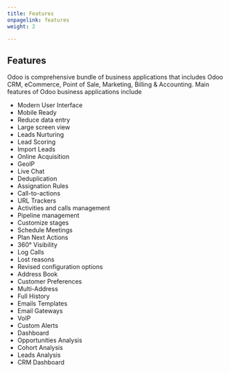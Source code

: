 ```yaml
---
title: Features
onpagelink: features
weight: 2

---
```


Features
--------

Odoo is comprehensive bundle of business applications that includes Odoo CRM, eCommerce, Point of Sale, Marketing, Billing &amp; Accounting. Main features of Odoo business applications include

- Modern User Interface
- Mobile Ready
- Reduce data entry
- Large screen view
- Leads Nurturing
- Lead Scoring
- Import Leads
- Online Acquisition
- GeoIP
- Live Chat
- Deduplication
- Assignation Rules
- Call-to-actions
- URL Trackers
- Activities and calls management
- Pipeline management
- Customize stages
- Schedule Meetings
- Plan Next Actions
- 360° Visibility
- Log Calls
- Lost reasons
- Revised configuration options
- Address Book
- Customer Preferences
- Multi-Address
- Full History
- Emails Templates
- Email Gateways
- VoIP
- Custom Alerts
- Dashboard
- Opportunities Analysis
- Cohort Analysis
- Leads Analysis
- CRM Dashboard
 